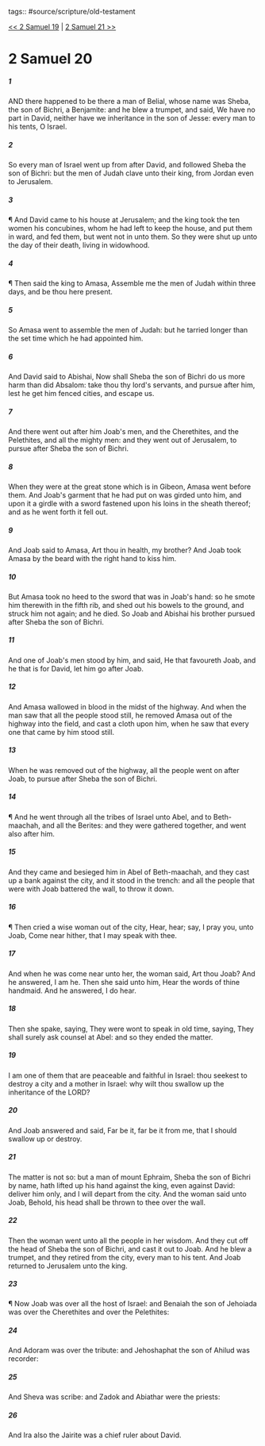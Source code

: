 tags:: #source/scripture/old-testament

[<< 2 Samuel 19](old-testament/10_2_Samuel/2_Samuel_19.md) | [2 Samuel 21 >>](old-testament/10_2_Samuel/2_Samuel_21.md)

# 2 Samuel 20

##### 1

AND there happened to be there a man of Belial, whose name was Sheba, the son of Bichri, a Benjamite: and he blew a trumpet, and said, We have no part in David, neither have we inheritance in the son of Jesse: every man to his tents, O Israel.

##### 2

So every man of Israel went up from after David, and followed Sheba the son of Bichri: but the men of Judah clave unto their king, from Jordan even to Jerusalem.

##### 3

¶ And David came to his house at Jerusalem; and the king took the ten women his concubines, whom he had left to keep the house, and put them in ward, and fed them, but went not in unto them. So they were shut up unto the day of their death, living in widowhood.

##### 4

¶ Then said the king to Amasa, Assemble me the men of Judah within three days, and be thou here present.

##### 5

So Amasa went to assemble the men of Judah: but he tarried longer than the set time which he had appointed him.

##### 6

And David said to Abishai, Now shall Sheba the son of Bichri do us more harm than did Absalom: take thou thy lord's servants, and pursue after him, lest he get him fenced cities, and escape us.

##### 7

And there went out after him Joab's men, and the Cherethites, and the Pelethites, and all the mighty men: and they went out of Jerusalem, to pursue after Sheba the son of Bichri.

##### 8

When they were at the great stone which is in Gibeon, Amasa went before them. And Joab's garment that he had put on was girded unto him, and upon it a girdle with a sword fastened upon his loins in the sheath thereof; and as he went forth it fell out.

##### 9

And Joab said to Amasa, Art thou in health, my brother? And Joab took Amasa by the beard with the right hand to kiss him.

##### 10

But Amasa took no heed to the sword that was in Joab's hand: so he smote him therewith in the fifth rib, and shed out his bowels to the ground, and struck him not again; and he died. So Joab and Abishai his brother pursued after Sheba the son of Bichri.

##### 11

And one of Joab's men stood by him, and said, He that favoureth Joab, and he that is for David, let him go after Joab.

##### 12

And Amasa wallowed in blood in the midst of the highway. And when the man saw that all the people stood still, he removed Amasa out of the highway into the field, and cast a cloth upon him, when he saw that every one that came by him stood still.

##### 13

When he was removed out of the highway, all the people went on after Joab, to pursue after Sheba the son of Bichri.

##### 14

¶ And he went through all the tribes of Israel unto Abel, and to Beth-maachah, and all the Berites: and they were gathered together, and went also after him.

##### 15

And they came and besieged him in Abel of Beth-maachah, and they cast up a bank against the city, and it stood in the trench: and all the people that were with Joab battered the wall, to throw it down.

##### 16

¶ Then cried a wise woman out of the city, Hear, hear; say, I pray you, unto Joab, Come near hither, that I may speak with thee.

##### 17

And when he was come near unto her, the woman said, Art thou Joab? And he answered, I am he. Then she said unto him, Hear the words of thine handmaid. And he answered, I do hear.

##### 18

Then she spake, saying, They were wont to speak in old time, saying, They shall surely ask counsel at Abel: and so they ended the matter.

##### 19

I am one of them that are peaceable and faithful in Israel: thou seekest to destroy a city and a mother in Israel: why wilt thou swallow up the inheritance of the LORD?

##### 20

And Joab answered and said, Far be it, far be it from me, that I should swallow up or destroy.

##### 21

The matter is not so: but a man of mount Ephraim, Sheba the son of Bichri by name, hath lifted up his hand against the king, even against David: deliver him only, and I will depart from the city. And the woman said unto Joab, Behold, his head shall be thrown to thee over the wall.

##### 22

Then the woman went unto all the people in her wisdom. And they cut off the head of Sheba the son of Bichri, and cast it out to Joab. And he blew a trumpet, and they retired from the city, every man to his tent. And Joab returned to Jerusalem unto the king.

##### 23

¶ Now Joab was over all the host of Israel: and Benaiah the son of Jehoiada was over the Cherethites and over the Pelethites:

##### 24

And Adoram was over the tribute: and Jehoshaphat the son of Ahilud was recorder:

##### 25

And Sheva was scribe: and Zadok and Abiathar were the priests:

##### 26

And Ira also the Jairite was a chief ruler about David.

